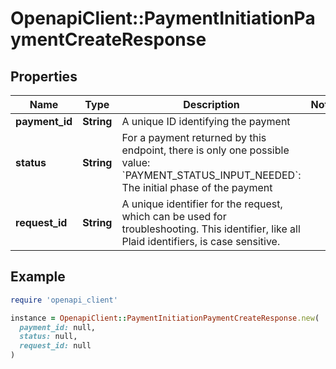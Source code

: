 # OpenapiClient::PaymentInitiationPaymentCreateResponse

## Properties

| Name | Type | Description | Notes |
| ---- | ---- | ----------- | ----- |
| **payment_id** | **String** | A unique ID identifying the payment |  |
| **status** | **String** | For a payment returned by this endpoint, there is only one possible value:  &#x60;PAYMENT_STATUS_INPUT_NEEDED&#x60;: The initial phase of the payment |  |
| **request_id** | **String** | A unique identifier for the request, which can be used for troubleshooting. This identifier, like all Plaid identifiers, is case sensitive. |  |

## Example

```ruby
require 'openapi_client'

instance = OpenapiClient::PaymentInitiationPaymentCreateResponse.new(
  payment_id: null,
  status: null,
  request_id: null
)
```

